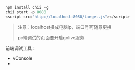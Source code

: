 ```js
npm install chii -g
chii start -p 8080
<script src="http://localhost:8080/target.js"></script>
```

> 注意：localhost换成电脑ip，端口号可随意更换
>
> pc端调试的页面要开启golive服务



前端调试工具：

- vConsole
- 

